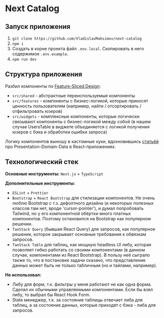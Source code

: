 # Next Catalog

## Запуск приложения

1. `git clone https://github.com/VladislavMaksimov/next-catalog`
2. `npm i`
3. Создать в корне проекта файл `.env.local`. Скопировать в него содержимое `.env.example`.
4. `npm run dev`

## Структура приложения

Разбил компоненты по [Feature-Sliced Design](https://feature-sliced.design/):

- `src/shared` - абстрактные переиспользуемые компоненты
- `src/features` - компоненты с бизнес-логикой, которые приносят ценность пользователям (например, найти / отсортировать / отфильтровать юзеров)
- `src/widgets` - комплексные компоненты, которые логически связывают компоненты с бизнес-логикой между собой (в нашем случае UsersTable в виджете объединяется с логикой получения юзеров с бэка и обработки ошибки запроса)

Логику компонентов выношу в кастомные хуки, вдохновившись [статьёй](https://martinfowler.com/articles/modularizing-react-apps.html) про Presentation-Domain-Data в React-приложениях.

## Технологический стек

**Основные инструменты:** `Next.js` + `TypeScript`

**Дополнительные инструменты:**

- `ESLint` + `Prettier`
- `Bootstrap` + `React Bootstrap` для стилизации компонентов. Не очень люблю Bootstrap с т.з. дефолтного дизайна (и некоторых полезных классов там нет, вроде 'cursor-pointer'), и думал попробовать Tailwind, но у его компонентной обёртки много платных компонентов. Поэтому остановился на Bootstrap как популярном решении.
- `TanStack Query` (бывшая React Query) для запросов, как популярное решение, которое закрывает основные требования к обвязкам запросов.
- `TanStack Table` для таблиц, как мощную headless UI либу, которая позволяет гибко работать со своими компонентами (в данном случае, компонентами из React Bootstrap). В пользу неё сыграло также то, что в постановке задачи сказано, что представление данных может быть не только табличным (но и тайлами, например).

**Не использовал:**

- Либу для форм, т.к. фильтры у меня работают не как одна форма. Сделал их обычными управляемыми компонентами. Если бы взял либу, то выбрал бы React Hook Form.
- State менеджер, т.к. за состояние таблицы отвечает либа для таблиц, а за состояние данных, которые приходят с бэка - либа для запросов.
